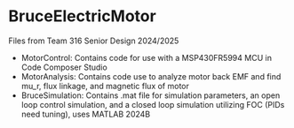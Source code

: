 # BruceElectricMotor
 Files from Team 316 Senior Design 2024/2025

 - MotorControl: Contains code for use with a MSP430FR5994 MCU in Code Composer Studio
 - MotorAnalysis: Contains code use to analyze motor back EMF and find mu_r, flux linkage, and magnetic flux of motor
 - BruceSimulation: Contains .mat file for simulation parameters, an open loop control simulation, and a closed loop simulation utilizing FOC (PIDs need tuning), uses MATLAB 2024B
